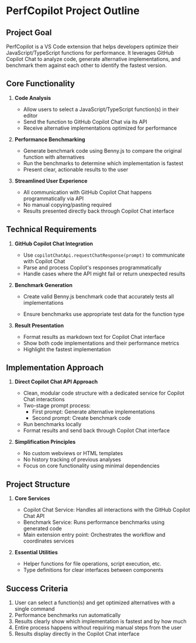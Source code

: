 # PerfCopilot Project Outline

## Project Goal

PerfCopilot is a VS Code extension that helps developers optimize their JavaScript/TypeScript functions for performance. It leverages GitHub Copilot Chat to analyze code, generate alternative implementations, and benchmark them against each other to identify the fastest version.

## Core Functionality

1. **Code Analysis**
   - Allow users to select a JavaScript/TypeScript function(s) in their editor
   - Send the function to GitHub Copilot Chat via its API
   - Receive alternative implementations optimized for performance

2. **Performance Benchmarking**
   - Generate benchmark code using Benny.js to compare the original function with alternatives
   - Run the benchmarks to determine which implementation is fastest
   - Present clear, actionable results to the user

3. **Streamlined User Experience**
   - All communication with GitHub Copilot Chat happens programmatically via API
   - No manual copying/pasting required
   - Results presented directly back through Copilot Chat interface

## Technical Requirements

1. **GitHub Copilot Chat Integration**
   - Use `copilotChatApi.requestChatResponse(prompt)` to communicate with Copilot Chat
   - Parse and process Copilot's responses programmatically
   - Handle cases where the API might fail or return unexpected results

2. **Benchmark Generation**
   - Create valid Benny.js benchmark code that accurately tests all implementations
   
   - Ensure benchmarks use appropriate test data for the function type

3. **Result Presentation**
   - Format results as markdown text for Copilot Chat interface
   - Show both code implementations and their performance metrics
   - Highlight the fastest implementation

## Implementation Approach

1. **Direct Copilot Chat API Approach**
   - Clean, modular code structure with a dedicated service for Copilot Chat interactions
   - Two-stage prompt process:
     - First prompt: Generate alternative implementations
     - Second prompt: Create benchmark code
   - Run benchmarks locally
   - Format results and send back through Copilot Chat interface

2. **Simplification Principles**
   - No custom webviews or HTML templates
   - No history tracking of previous analyses
   - Focus on core functionality using minimal dependencies

## Project Structure

1. **Core Services**
   - Copilot Chat Service: Handles all interactions with the GitHub Copilot Chat API
   - Benchmark Service: Runs performance benchmarks using generated code
   - Main extension entry point: Orchestrates the workflow and coordinates services

2. **Essential Utilities**
   - Helper functions for file operations, script execution, etc.
   - Type definitions for clear interfaces between components

## Success Criteria

1. User can select a function(s) and get optimized alternatives with a single command
2. Performance benchmarks run automatically
3. Results clearly show which implementation is fastest and by how much
4. Entire process happens without requiring manual steps from the user
5. Results display directly in the Copilot Chat interface 